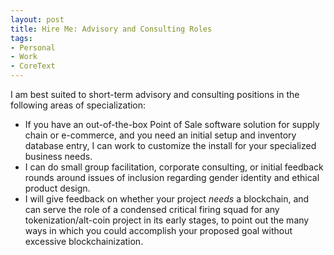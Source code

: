```yaml
---
layout: post
title: Hire Me: Advisory and Consulting Roles
tags:
- Personal
- Work
- CoreText
---
```


I am best suited to short-term advisory and consulting positions in the following areas of specialization:

* If you have an out-of-the-box Point of Sale software solution for supply chain or e-commerce, and you need an initial setup and inventory database entry, I can work to customize the install for your specialized business needs.
* I can do small group facilitation, corporate consulting, or initial feedback rounds around issues of inclusion regarding gender identity and ethical product design.
* I will give feedback on whether your project *needs* a blockchain, and can serve the role of a condensed critical firing squad for any tokenization/alt-coin project in its early stages, to point out the many ways in which you could accomplish your proposed goal without excessive blockchainization.
